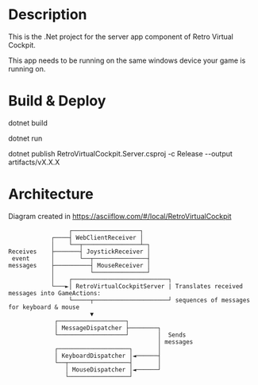# Description

This is the .Net project for the server app component of Retro Virtual Cockpit.

This app needs to be running on the same windows device your game is running on.

# Build & Deploy

dotnet build

dotnet run

dotnet publish RetroVirtualCockpit.Server.csproj -c Release --output artifacts/vX.X.X

# Architecture

Diagram created in https://asciiflow.com/#/local/RetroVirtualCockpit

```
                 ┌───────────────────┐
            ┌────┤ WebClientReceiver │
            │    └──┬────────────────┴─┐
Receives    ├───────┤ JoystickReceiver │
 event      │       └──┬───────────────┤
messages    ├──────────┤ MouseReceiver │
            │          └───────────────┘
            │    ┌───────────────────────────┐
            └───►│ RetroVirtualCockpitServer | Translates received messages into GameActions:
                 └─────┬─────────────────────┘ sequences of messages for keyboard & mouse
                       ▼        
             ┌───────────────────┐
             │ MessageDispatcher ├────────┐
             └───────────────────┘        │  Sends
                                          │ messages
             ┌────────────────────┐       │
             │ KeyboardDispatcher │◄──────┤
             └──┬─────────────────┤       │
                │ MouseDispatcher │◄──────┘
                └─────────────────┘
```